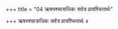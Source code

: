 +++
title = "04 ऋषभश्चात्राधिकः सर्वत्र प्रायश्चित्तार्थः"

+++
ऋषभश्चात्राधिकः सर्वत्र प्रायश्चित्तार्थः ४
